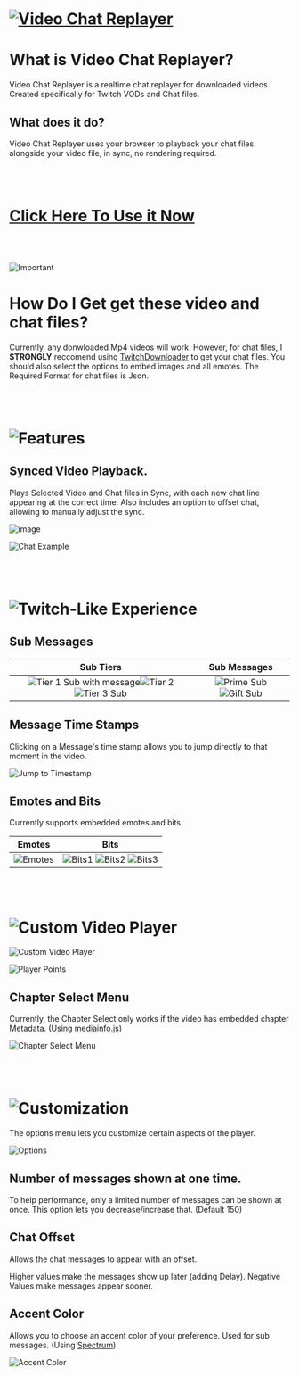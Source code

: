 # [![Video Chat Replayer](https://user-images.githubusercontent.com/12008758/205196726-bad0103c-b65e-4904-b801-0250920d6e8b.png)](https://themadog24.github.io/Video-Chat-Replayer/public/index.html)

# What is Video Chat Replayer?

Video Chat Replayer is a realtime chat replayer for downloaded videos. Created specifically for Twitch VODs and Chat files.



## What does it do?

Video Chat Replayer uses your browser to playback your chat files alongside your video file, in sync, no rendering required.

<br/><br/>

# [Click Here To Use it Now](https://themadog24.github.io/Video-Chat-Replayer/public/index.html)

<br/><br/>

![Important](https://user-images.githubusercontent.com/12008758/210639704-226badd3-8001-45e0-ad0a-80fbda9cd8db.png)

# How Do I Get get these video and chat files?

Currently, any donwloaded Mp4 videos will work.
However, for chat files, I <strong>STRONGLY</strong> reccomend using [TwitchDownloader](https://github.com/lay295/TwitchDownloader) to get your chat files.
You should also select the options to embed images and all emotes. The Required Format for chat files is Json.

<br/><br/>
# ![Features](https://user-images.githubusercontent.com/12008758/210639812-5d207aa4-5dce-4780-80fa-2a76197df33e.png)
## Synced Video Playback. 


Plays Selected Video and Chat files in Sync, with each new chat line appearing at the correct time. Also includes an option to offset chat, allowing to manually adjust the sync.

![image](https://user-images.githubusercontent.com/12008758/210619521-cc924904-fcde-4f20-b13f-e75017ac8920.png)

![Chat Example](https://user-images.githubusercontent.com/12008758/210618915-a2912080-b69c-45d5-9595-e7e98e310084.gif)

<br/><br/>
# ![Twitch-Like Experience](https://user-images.githubusercontent.com/12008758/210620641-05f1ec86-938a-401a-af38-1d561f572290.png)

## Sub Messages

Sub Tiers | Sub Messages
:-------------------------:|:-------------------------:
![Tier 1 Sub with message](https://user-images.githubusercontent.com/12008758/210622971-f0647c44-d6ed-42a6-998e-f111e358c733.png)![Tier 2](https://user-images.githubusercontent.com/12008758/210621128-d882ee8d-7c21-4fe5-9dfd-831a445633ae.gif)![Tier 3 Sub](https://user-images.githubusercontent.com/12008758/210623200-c7803774-96ea-41fc-9df3-79573f3a7e45.gif)  | ![Prime Sub](https://user-images.githubusercontent.com/12008758/210622965-cf9f3d63-683d-42ca-8c81-dc012b3f8801.png)  ![Gift Sub](https://user-images.githubusercontent.com/12008758/210623512-2be986b7-7acc-4de1-bcef-67ec70e943bd.png)

## Message Time Stamps

Clicking on a Message's time stamp allows you to jump directly to that moment in the video.

![Jump to Timestamp](https://user-images.githubusercontent.com/12008758/210629338-10cc2111-3b0f-47b1-8676-6b7ab173bdc5.png)

## Emotes and Bits

Currently supports embedded emotes and bits.

Emotes | Bits
:-------------------------:|:-------------------------:
![Emotes](https://user-images.githubusercontent.com/12008758/210630956-33c5d980-f776-41ca-a2bd-3b1bd8390f9c.gif) | ![Bits1](https://user-images.githubusercontent.com/12008758/210631002-75a0f8a9-7103-4b46-aa7f-8a4464cd959a.gif) ![Bits2](https://user-images.githubusercontent.com/12008758/210631003-4c6ddeb6-484c-4481-9d42-370f975c382c.gif) ![Bits3](https://user-images.githubusercontent.com/12008758/210631004-b79d6b26-ea67-4f80-a9d1-8384b2743197.gif)

<br/><br/>
# ![Custom Video Player](https://user-images.githubusercontent.com/12008758/210631617-1909921f-f562-43b3-a672-aaf652b45260.png)

![Custom Video Player](https://user-images.githubusercontent.com/12008758/210633290-a5c15483-d85d-40d9-8fe9-607069b5824f.png)

![Player Points](https://user-images.githubusercontent.com/12008758/210633299-d3d40ba5-a252-46b5-814f-db17ecc36b4c.png)

## Chapter Select Menu

Currently, the Chapter Select only works if the video has embedded chapter Metadata. (Using [mediainfo.js](https://github.com/buzz/mediainfo.js))

![Chapter Select Menu](https://user-images.githubusercontent.com/12008758/210634226-051fbd35-9bd4-4b78-84de-044f84efdca1.png)

<br/><br/>
# ![Customization](https://user-images.githubusercontent.com/12008758/210634818-0cf71016-69c8-4f91-bb90-3aecffdee98c.png)

The options menu lets you customize certain aspects of the player.

![Options](https://user-images.githubusercontent.com/12008758/210635370-bb15eed5-376d-413b-a0f5-461682a88196.png)


## Number of messages shown at one time.

To help performance, only a limited number of messages can be shown at once. This option lets you decrease/increase that. (Default 150)

## Chat Offset

Allows the chat messages to appear with an offset.

Higher values make the messages show up later (adding Delay).
Negative Values make messages appear sooner.

## Accent Color

Allows you to choose an accent color of your preference. Used for sub messages. (Using [Spectrum](https://seballot.github.io/spectrum/))

![Accent Color](https://user-images.githubusercontent.com/12008758/210638117-9ea71004-e52c-4161-989e-eda3bf128a1d.png)
